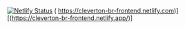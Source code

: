 

  [![Netlify Status](https://api.netlify.com/api/v1/badges/58d0c18b-5d48-4347-bf47-1fb6c8b57043/deploy-status)](https://app.netlify.com/sites/cleverton-br-frontend/deploys)   ( https://cleverton-br-frontend.netlify.com)]    [(https://cleverton-br-frontend.netlify.app/)]






